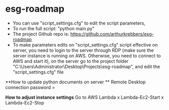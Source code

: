 # esg-roadmap
- You can use "script_settings.cfg" to edit the script parameters,
- To run the full script: "python main.py"
- The project Github repo is: https://github.com/arthurkrebbers/esg-roadmap
- To make parameters edits on "script_settings.cfg" script effective on server, you need to login to the server through RDP (make sure the server instance is running on AWS. Otherwise, you need to connect to AWS and start it), on the server go to the project folder "C:\Users\Administrator\Desktop\Projects\esg-roadmap", and edit the "script_settings.cfg" file

**How to update python documents on server
**
Remote Desktop connection
password = 

**How to adjust instance settings**
Go to AWS Lambda
x Lambda-Ec2-Start
x Lambda-Ec2-Stop
